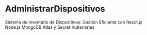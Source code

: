 # AdministrarDispositivos
Sistema de Inventario de Dispositivos: Gestión Eficiente con React.js Node.js MongoDB Atlas y Secret Kubernates
